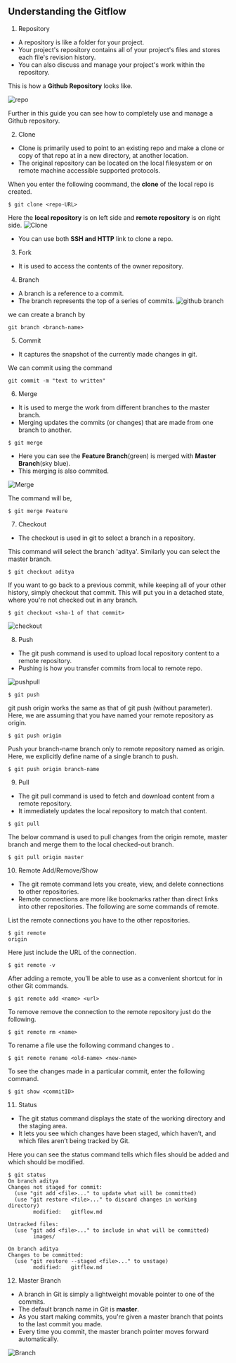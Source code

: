## Understanding the Gitflow


1. Repository
* A repository is like a folder for your project.
* Your project's repository contains all of your project's files and stores each file's revision history.
* You can also discuss and manage your project's work within the repository.

This is how a **Github Repository** looks like.

![repo](https://user-images.githubusercontent.com/37020817/66275082-227c1e80-e853-11e9-8448-33d31e8d03fe.png)

Further in this guide you can see how to completely use and manage a Github repository.

2. Clone
* Clone is primarily used to point to an existing repo and make a clone or copy of that repo at in a new directory, at another location.
* The original repository can be located on the local filesystem or on remote machine accessible supported protocols.

When you enter the following coommand, the **clone** of the local repo is created.
```
$ git clone <repo-URL>
```
Here the **local repository** is on left side and **remote repository** is on right side. 
![Clone](https://user-images.githubusercontent.com/37020817/66275192-40964e80-e854-11e9-8d4f-2e3d07cf09d6.png)

* You can use both **SSH and HTTP** link to clone a repo.

3. Fork  
* It is used to access the contents of the owner repository.



4. Branch
* A branch is a reference to a commit. 
* The branch represents the top of a series of commits.
![github branch](/Downloads/Branch-1)

we can create a branch by 
```
git branch <branch-name>
```

5. Commit

* It captures the snapshot of the currently made changes in git. 

We can commit using the command
```
git commit -m "text to written"
``` 
6. Merge
* It is used to merge the work from different branches to the master branch. 
* Merging updates the commits (or changes) that are made from one branch to another. 
```
$ git merge
```
* Here you can see the **Feature Branch**(green) is merged with **Master Branch**(sky blue).
* This merging is also commited.

![Merge](https://user-images.githubusercontent.com/37020817/66276367-5873cf80-e860-11e9-8992-3513d9401a88.png)

The command will be,
```
$ git merge Feature
```
7. Checkout
* The checkout is used in git to select a branch in a repository.

This command will select the branch 'aditya'. Similarly you can select the master branch.
```
$ git checkout aditya
```

If you want to go back to a previous commit, while keeping all of your other history, simply checkout that commit.
This will put you in a detached state, where you're not checked out in any branch.  
```
$ git checkout <sha-1 of that commit>
```
![checkout](https://user-images.githubusercontent.com/37020817/66276548-4004b480-e862-11e9-9baf-2e39f071bc40.png)

8. Push
* The git push command is used to upload local repository content to a remote repository.
* Pushing is how you transfer commits from local to remote repo.

![pushpull](https://user-images.githubusercontent.com/37020817/66275636-9f5dc700-e858-11e9-8c0a-fa71f4e7a52b.jpg)
```
$ git push
```
git push origin works the same as that of git push (without parameter).
Here, we are assuming that you have named your remote repository as origin.

```
$ git push origin
```
Push your branch-name branch only to remote repository named as origin.
Here, we explicitly define name of a single branch to push.

```
$ git push origin branch-name
```

9. Pull
* The git pull command is used to fetch and download content from a remote repository.
* It immediately updates the local repository to match that content.

```
$ git pull
```

The below command is used to pull changes from the origin remote, master branch and merge them to the local checked-out branch.
```
$ git pull origin master
```

10. Remote Add/Remove/Show
* The git remote command lets you create, view, and delete connections to other repositories.
* Remote connections are more like bookmarks rather than direct links into other repositories.
The following are some commands of remote.

List the remote connections you have to the  other repositories.
```
$ git remote
origin
```
Here just include the URL of the connection.
```
$ git remote -v
```
After adding a remote, you’ll be able to use <name> as a convenient shortcut for <url> in other Git commands.
```
$ git remote add <name> <url>
```
To remove remove the connection to the remote repository just do the following.
```
$ git remote rm <name>
```
To rename a file use the following command <old-name> changes to <new-name>.
```
$ git remote rename <old-name> <new-name>
```
To see the changes made in a particular commit, enter the following command.
```
$ git show <commitID>
```
11. Status
* The git status command displays the state of the working directory and the staging area.
* It lets you see which changes have been staged, which haven’t, and which files aren’t being tracked by Git.

Here you can see the status command tells which files should be added and which should be modified.
```
$ git status
On branch aditya
Changes not staged for commit:
  (use "git add <file>..." to update what will be committed)
  (use "git restore <file>..." to discard changes in working directory)
        modified:   gitflow.md

Untracked files:
  (use "git add <file>..." to include in what will be committed)
        images/

On branch aditya
Changes to be committed:
  (use "git restore --staged <file>..." to unstage)
        modified:   gitflow.md

```

12. Master Branch
* A branch in Git is simply a lightweight movable pointer to one of the commits.
* The default branch name in Git is **master**.
* As you start making commits, you're given a master branch that points to the last commit you made.
* Every time you commit, the master branch pointer moves forward automatically.

![Branch](https://user-images.githubusercontent.com/37020817/66276352-22365000-e860-11e9-97ea-dea43e14497e.png)
